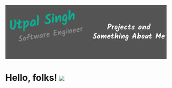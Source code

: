 ![Header](https://github.com/utpal434/utpal434/blob/main/Utpal%20Singh.png "Header")



# Hello, folks! <img src="https://raw.githubusercontent.com/MartinHeinz/MartinHeinz/master/wave.gif" width="30px">

